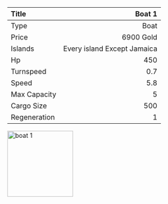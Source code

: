|Title        | Boat 1     
|:-|-:
|Type         | Boat           
|Price        | 6900 Gold    
|Islands      | Every island Except Jamaica
|Hp           | 450
|Turnspeed    | 0.7
|Speed        | 5.8
|Max Capacity | 5
|Cargo Size   | 500
|Regeneration | 1

<img src="assets/img/boat.png" alt="boat 1" width="150px" length="150px">